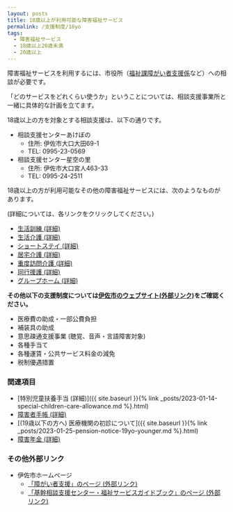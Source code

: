 ```yaml
---
layout: posts
title: 18歳以上が利用可能な障害福祉サービス
permalink: /支援制度/18yo
tags:
  - 障害福祉サービス
  - 18歳以上20歳未満
  - 20歳以上
---
```


障害福祉サービスを利用するには、市役所（[福祉課障がい者支援係](/contact.html#18歳以上)など）への相談が必要です。

「どのサービスをどれくらい使うか」ということについては、相談支援事業所と一緒に具体的な計画を立てます。

18歳以上の方を対象とする相談支援は、以下の通りです。

- 相談支援センターあけぼの
  - 住所: 伊佐市大口大田69-1
  - TEL: 0995-23-0569
- 相談支援センター星空の里
  - 住所: 伊佐市大口宮人463-33
  - TEL: 0995-24-2511


18歳以上の方が利用可能なその他の障害福祉サービスには、次のようなものがあります。

(詳細については、各リンクをクリックしてください。)

- [生活訓練 (詳細)](/支援制度/daily-life-training)
- [生活介護 (詳細)](/支援制度/daily-life-nursing)
- [ショートステイ (詳細)](/支援制度/short-stay)
- [居宅介護 (詳細)](/支援制度/home-care)
- [重度訪問介護 (詳細)](/支援制度/heavy-visiting-care)
- [同行援護 (詳細)](/支援制度/accompanying-help)
- [グループホーム (詳細)](/支援制度/group-home)

**その他以下の支援制度については[伊佐市のウェブサイト(外部リンク)](https://www.city.isa.kagoshima.jp/health/fukushi/syougai/)をご確認ください。**
- 医療費の助成・一部公費負担
- 補装具の助成
- 意思疎通支援事業 (聴覚、音声・言語障害対象)
- 各種手当て
- 各種運賃・公共サービス料金の減免
- 税制優遇措置

### 関連項目
- [特別児童扶養手当 (詳細)]({{ site.baseurl }}{% link _posts/2023-01-14-special-children-care-allowance.md %}.html)
- [障害者手帳 (詳細)](/支援制度/障害者手帳)
- [(19歳以下の方へ) 医療機関の初診について]({{ site.baseurl }}{% link _posts/2023-01-25-pension-notice-19yo-younger.md %}.html)
- [障害年金 (詳細)](/支援制度/障害年金)

### その他外部リンク
- 伊佐市ホームページ
  - [「障がい者支援」のページ (外部リンク)](/https://www.city.isa.kagoshima.jp/health/fukushi/syougai/)
  - [「基幹相談支援センター・福祉サービスガイドブック」のページ (外部リンク)](https://www.city.isa.kagoshima.jp/health/fukushi/syougai/%E5%9F%BA%E5%B9%B9%E7%9B%B8%E8%AB%87%E6%94%AF%E6%8F%B4%E3%82%BB%E3%83%B3%E3%82%BF%E3%83%BC/)
